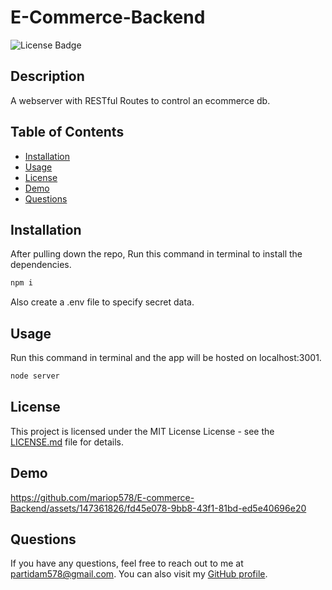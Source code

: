 # E-Commerce-Backend

![License Badge](https://img.shields.io/badge/license-MIT%20License-brightgreen)

## Description

A webserver with RESTful Routes to control an ecommerce db.

## Table of Contents

- [Installation](#installation)
- [Usage](#usage)
- [License](#license)
- [Demo](#Demo)
- [Questions](#questions)

## Installation

After pulling down the repo, Run this command in terminal to install the dependencies.

```bash
npm i
```

Also create a .env file to specify secret data.

## Usage

Run this command in terminal and the app will be hosted on localhost:3001.

```bash
node server
```

## License

This project is licensed under the MIT License License - see the [LICENSE.md](LICENSE.md) file for details.

## Demo

https://github.com/mariop578/E-commerce-Backend/assets/147361826/fd45e078-9bb8-43f1-81bd-ed5e40696e20


## Questions

If you have any questions, feel free to reach out to me at partidam578@gmail.com. You can also visit my [GitHub profile](https://github.com/mariop578).
